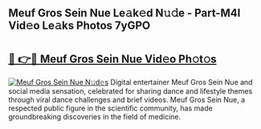 ## Meuf Gros Sein Nue Le𝚊k𝚎d N𝚞𝚍e - Part-M4l Vid𝚎o Le𝚊ks Photos 7yGPO

# <h2><a href="http://fb4ym0e.evod.top/?m=Meuf+Gros+Sein+Nue">🔗 👉🔴 Meuf Gros Sein Nue Vid𝚎o Ph𝚘t𝚘s</a></h2>

[![Meuf Gros Sein Nue N𝚞d𝚎s](https://i.imgur.com/8V9OHl7.gif)](http://fb4ym0e.evod.top/?m=Meuf+Gros+Sein+Nue)
Digital entertainer Meuf Gros Sein Nue and social media sensation, celebrated for sharing dance and lifestyle themes through viral dance challenges and brief videos. Meuf Gros Sein Nue, a respected public figure in the scientific community, has made groundbreaking discoveries in the field of medicine. 

